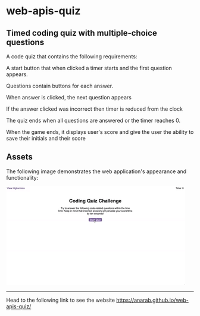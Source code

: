 # web-apis-quiz
## Timed coding quiz with multiple-choice questions

A code quiz that contains the following requirements:

A start button that when clicked a timer starts and the first question appears.

Questions contain buttons for each answer.

When answer is clicked, the next question appears

If the answer clicked was incorrect then timer is reduced from the clock

The quiz ends when all questions are answered or the timer reaches 0.

When the game ends, it displays user's score and give the user the ability to save their initials and their score


## Assets

The following image demonstrates the web application's appearance and functionality:

![The javascript quiz demo.](assets/08-web-apis-challenge-demo.gif)


--------
Head to the following link to see the website <https://anarab.github.io/web-apis-quiz/>
